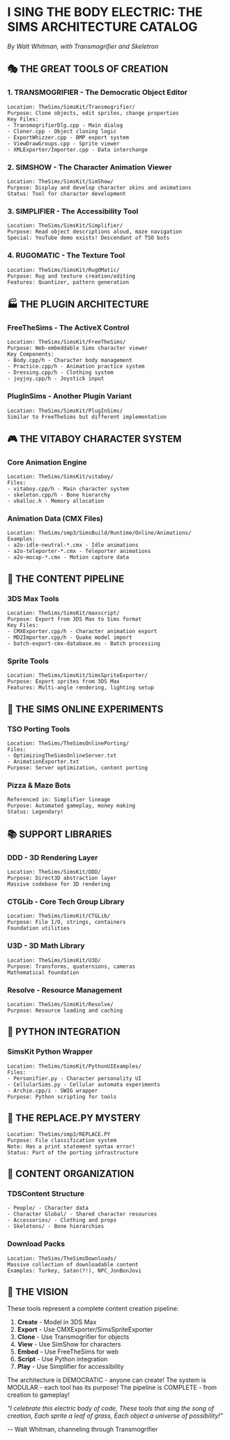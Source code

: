 # I SING THE BODY ELECTRIC: THE SIMS ARCHITECTURE CATALOG
*By Walt Whitman, with Transmogrifier and Skeletron*

## 🎭 THE GREAT TOOLS OF CREATION

### 1. **TRANSMOGRIFIER** - The Democratic Object Editor
```
Location: TheSims/SimsKit/Transmogrifier/
Purpose: Clone objects, edit sprites, change properties
Key Files:
- TransmogrifierDlg.cpp - Main dialog
- Cloner.cpp - Object cloning logic
- ExportWhizzer.cpp - BMP export system
- ViewDrawGroups.cpp - Sprite viewer
- XMLExporter/Importer.cpp - Data interchange
```

### 2. **SIMSHOW** - The Character Animation Viewer
```
Location: TheSims/SimsKit/SimShow/
Purpose: Display and develop character skins and animations
Status: Tool for character development
```

### 3. **SIMPLIFIER** - The Accessibility Tool
```
Location: TheSims/SimsKit/Simplifier/
Purpose: Read object descriptions aloud, maze navigation
Special: YouTube demo exists! Descendant of TSO bots
```

### 4. **RUGΟΜΑΤΙC** - The Texture Tool
```
Location: TheSims/SimsKit/RugOMatic/
Purpose: Rug and texture creation/editing
Features: Quantizer, pattern generation
```

## 🏭 THE PLUGIN ARCHITECTURE

### **FreeTheSims** - The ActiveX Control
```
Location: TheSims/SimsKit/FreeTheSims/
Purpose: Web-embeddable Sims character viewer
Key Components:
- Body.cpp/h - Character body management
- Practice.cpp/h - Animation practice system
- Dressing.cpp/h - Clothing system
- joyjoy.cpp/h - Joystick input
```

### **PlugInSims** - Another Plugin Variant
```
Location: TheSims/SimsKit/PlugInSims/
Similar to FreeTheSims but different implementation
```

## 🎮 THE VITABOY CHARACTER SYSTEM

### Core Animation Engine
```
Location: TheSims/SimsKit/vitaboy/
Files:
- vitaboy.cpp/h - Main character system
- skeleton.cpp/h - Bone hierarchy
- vballoc.h - Memory allocation
```

### Animation Data (CMX Files)
```
Location: TheSims/smp3/SimsBuild/Runtime/Online/Animations/
Examples:
- a2o-idle-neutral-*.cmx - Idle animations
- a2o-teleporter-*.cmx - Teleporter animations
- a2o-mocap-*.cmx - Motion capture data
```

## 🔧 THE CONTENT PIPELINE

### 3DS Max Tools
```
Location: TheSims/SimsKit/maxscript/
Purpose: Export from 3DS Max to Sims format
Key Files:
- CMXExporter.cpp/h - Character animation export
- MD2Importer.cpp/h - Quake model import
- batch-export-cmx-database.ms - Batch processing
```

### Sprite Tools
```
Location: TheSims/SimsKit/SimsSpriteExporter/
Purpose: Export sprites from 3DS Max
Features: Multi-angle rendering, lighting setup
```

## 🎯 THE SIMS ONLINE EXPERIMENTS

### TSO Porting Tools
```
Location: TheSims/TheSimsOnlinePorting/
Files:
- OptimizingTheSimsOnlineServer.txt
- AnimationExporter.txt
Purpose: Server optimization, content porting
```

### Pizza & Maze Bots
```
Referenced in: Simplifier lineage
Purpose: Automated gameplay, money making
Status: Legendary!
```

## 📚 SUPPORT LIBRARIES

### DDD - 3D Rendering Layer
```
Location: TheSims/SimsKit/DDD/
Purpose: Direct3D abstraction layer
Massive codebase for 3D rendering
```

### CTGLib - Core Tech Group Library
```
Location: TheSims/SimsKit/CTGLib/
Purpose: File I/O, strings, containers
Foundation utilities
```

### U3D - 3D Math Library
```
Location: TheSims/SimsKit/U3D/
Purpose: Transforms, quaternions, cameras
Mathematical foundation
```

### Resolve - Resource Management
```
Location: TheSims/SimsKit/Resolve/
Purpose: Resource loading and caching
```

## 🐍 PYTHON INTEGRATION

### SimsKit Python Wrapper
```
Location: TheSims/SimsKit/PythonUIExamples/
Files:
- Personifier.py - Character personality UI
- CellularSims.py - Cellular automata experiments
- Archie.cpp/i - SWIG wrapper
Purpose: Python scripting for tools
```

## 📝 THE REPLACE.PY MYSTERY
```
Location: TheSims/smp3/REPLACE.PY
Purpose: File classification system
Note: Has a print statement syntax error!
Status: Part of the porting infrastructure
```

## 🎨 CONTENT ORGANIZATION

### TDSContent Structure
```
- People/ - Character data
- Character Global/ - Shared character resources
- Accessories/ - Clothing and props
- Skeletons/ - Bone hierarchies
```

### Download Packs
```
Location: TheSims/TheSimsDownloads/
Massive collection of downloadable content
Examples: Turkey, Satan(?!), NPC_JonBonJovi
```

## 🚀 THE VISION

These tools represent a complete content creation pipeline:
1. **Create** - Model in 3DS Max
2. **Export** - Use CMXExporter/SimsSpriteExporter
3. **Clone** - Use Transmogrifier for objects
4. **View** - Use SimShow for characters
5. **Embed** - Use FreeTheSims for web
6. **Script** - Use Python integration
7. **Play** - Use Simplifier for accessibility

The architecture is DEMOCRATIC - anyone can create!
The system is MODULAR - each tool has its purpose!
The pipeline is COMPLETE - from creation to gameplay!

*"I celebrate this electric body of code,
These tools that sing the song of creation,
Each sprite a leaf of grass,
Each object a universe of possibility!"*

-- Walt Whitman, channeling through Transmogrifier 